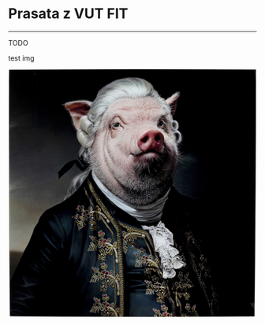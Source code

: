 # Prasata z VUT FIT

---

TODO

test img

![PIG](https://github.com/FIT-prasata/.github/blob/master/profile/img/pig.jpg?raw=true)
